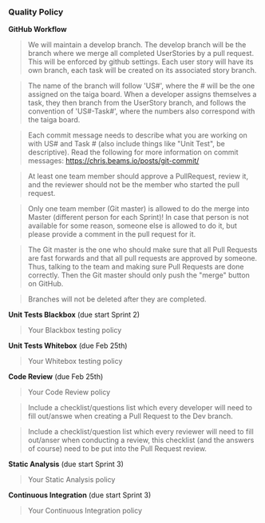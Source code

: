 ### Quality Policy

**GitHub Workflow** 
  > We will maintain a develop branch. The develop branch will be the branch where we merge all completed UserStories by a pull request. This will be enforced by github settings. Each user story will have its own branch, each task  will be created on its associated story branch.

>The name of the branch will follow 'US#', where the # will be the one assigned on the taiga board. When a developer assigns themselves a task, they then branch from the
>UserStory branch, and follows the convention of 'US#-Task#', where the numbers also correspond with the taiga board. 

>Each commit message needs to describe what you are working on with US# and Task # (also include things like "Unit Test", be descriptive). Read the following for more information on commit messages: https://chris.beams.io/posts/git-commit/

>At least one team member should approve a PullRequest, review it, and the reviewer should not be the member who started
>the pull request.

>Only one team member (Git master) is allowed to do the merge into Master (different person for each Sprint)! In case that person is not available for some reason, someone else is allowed to do it, but please provide a comment in the pull request for it.

>The Git master is the one who should make sure that all Pull Requests are fast forwards and that all pull requests are approved by someone. Thus, talking to the team and making sure Pull Requests are done correctly. Then the Git master should only push the "merge" button on GitHub.

>Branches will not be deleted after they are completed.


**Unit Tests Blackbox** (due start Sprint 2)
  > Your Blackbox testing policy 

 **Unit Tests Whitebox** (due Feb 25th)
  > Your Whitebox testing policy 

**Code Review** (due Feb 25th)
  > Your Code Review policy   

  > Include a checklist/questions list which every developer will need to fill out/answe when creating a Pull Request to the Dev branch. 

  > Include a checklist/question list which every reviewer will need to fill out/anser when conducting a review, this checklist (and the answers of course) need to be put into the Pull Request review.

**Static Analysis**  (due start Sprint 3)
  > Your Static Analysis policy   

**Continuous Integration**  (due start Sprint 3)
  > Your Continuous Integration policy
